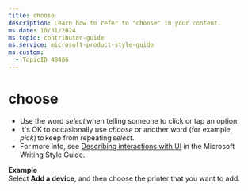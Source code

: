 ```yaml
---
title: choose
description: Learn how to refer to "choose" in your content.
ms.date: 10/31/2024
ms.topic: contributor-guide
ms.service: microsoft-product-style-guide
ms.custom:
  - TopicID 48486
---
```



# choose

- Use the word *select* when telling someone to click or tap an option.
- It's OK to occasionally use *choose* or another word (for example, *pick*) to keep from repeating *select*.
- For more info, see [Describing interactions with UI](/style-guide/procedures-instructions/describing-interactions-with-ui) in the Microsoft Writing Style Guide.

**Example**  
Select **Add a device**, and then choose the printer that you want to add.